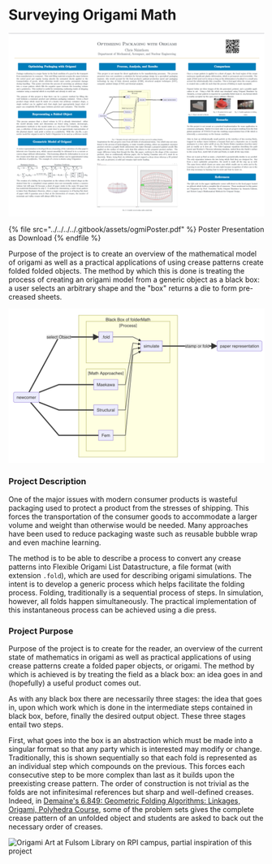 # Surveying Origami Math

![Poster Presentation](<../../../../.gitbook/assets/image (12)>)

{% file src="../../../../.gitbook/assets/ogmiPoster.pdf" %}
Poster Presentation as Download
{% endfile %}

Purpose of the project is to create an overview of the mathematical model of origami as well as a practical applications of using crease patterns create folded folded objects. The method by which this is done is treating the process of creating an origami model from a generic object as a black box: a user selects an arbitrary shape and the "box" returns a die to form pre-creased sheets.

![Relationship between the reader, black box, and folded object](<../../../../.gitbook/assets/image (4)>)

### Project Description

One of the major issues with modern consumer products is wasteful packaging used to protect a product from the stresses of shipping. This forces the transportation of the consumer goods to accommodate a larger volume and weight than otherwise would be needed. Many approaches have been used to reduce packaging waste such as reusable bubble wrap and even machine learning.

The method is to be able to describe a process to convert any crease patterns into Flexible Origami List Datastructure, a file format (with extension `.fold`), which are used for describing origami simulations. The intent is to develop a generic process which helps facilitate the folding process. Folding, traditionally is a sequential process of steps. In simulation, however, all folds happen simultaneously. The practical implementation of this instantaneous process can be achieved using a die press.

### Project Purpose

Purpose of the project is to create for the reader, an overview of the current state of mathematics in origami as well as practical applications of using crease patterns create a folded paper objects, or origami. The method by which is achieved is by treating the field as a black box: an idea goes in and (hopefully) a useful product comes out.

As with any black box there are necessarily three stages: the idea that goes in, upon which work which is done in the intermediate steps contained in black box, before, finally the desired output object. These three stages entail two steps.

First, what goes into the box is an abstraction which must be made into a singular format so that any party which is interested may modify or change. Traditionally, this is shown sequentially so that each fold is represented as an individual step which compounds on the previous. This forces each consecutive step to be more complex than last as it builds upon the preexisting crease pattern. The order of construction is not trivial as the folds are not infinitesimal references but sharp and well-defined creases. Indeed, in [Demaine's 6.849: Geometric Folding Algorithms: Linkages, Origami, Polyhedra Course](https://courses.csail.mit.edu/6.849/spring17/), some of the problem sets gives the complete crease pattern of an unfolded object and students are asked to back out the necessary order of creases.

![Origami Art at Fulsom Library on RPI campus, partial inspiration of this project](<../../../../.gitbook/assets/image (5)>)
